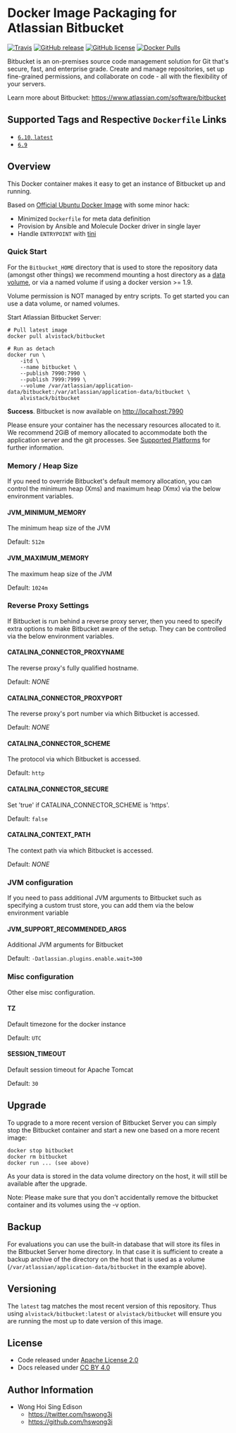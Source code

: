 # Docker Image Packaging for Atlassian Bitbucket

[![Travis](https://img.shields.io/travis/alvistack/docker-bitbucket.svg)](https://travis-ci.org/alvistack/docker-bitbucket)
[![GitHub release](https://img.shields.io/github/release/alvistack/docker-bitbucket.svg)](https://github.com/alvistack/docker-bitbucket/releases)
[![GitHub license](https://img.shields.io/github/license/alvistack/docker-bitbucket.svg)](https://github.com/alvistack/docker-bitbucket/blob/master/LICENSE)
[![Docker Pulls](https://img.shields.io/docker/pulls/alvistack/bitbucket.svg)](https://hub.docker.com/r/alvistack/bitbucket/)

Bitbucket is an on-premises source code management solution for Git that's secure, fast, and enterprise grade. Create and manage repositories, set up fine-grained permissions, and collaborate on code - all with the flexibility of your servers.

Learn more about Bitbucket: <https://www.atlassian.com/software/bitbucket>

## Supported Tags and Respective `Dockerfile` Links

  - [`6.10`, `latest`](https://github.com/alvistack/docker-bitbucket/blob/master/molecule/6.10/Dockerfile.j2)
  - [`6.9`](https://github.com/alvistack/docker-bitbucket/blob/master/molecule/6.9/Dockerfile.j2)

## Overview

This Docker container makes it easy to get an instance of Bitbucket up and running.

Based on [Official Ubuntu Docker Image](https://hub.docker.com/_/ubuntu/) with some minor hack:

  - Minimized `Dockerfile` for meta data definition
  - Provision by Ansible and Molecule Docker driver in single layer
  - Handle `ENTRYPOINT` with [tini](https://github.com/krallin/tini)

### Quick Start

For the `Bitbucket_HOME` directory that is used to store the repository data (amongst other things) we recommend mounting a host directory as a [data volume](https://docs.docker.com/engine/tutorials/dockervolumes/#/data-volumes), or via a named volume if using a docker version \>= 1.9.

Volume permission is NOT managed by entry scripts. To get started you can use a data volume, or named volumes.

Start Atlassian Bitbucket Server:

    # Pull latest image
    docker pull alvistack/bitbucket
    
    # Run as detach
    docker run \
        -itd \
        --name bitbucket \
        --publish 7990:7990 \
        --publish 7999:7999 \
        --volume /var/atlassian/application-data/bitbucket:/var/atlassian/application-data/bitbucket \
        alvistack/bitbucket

**Success**. Bitbucket is now available on <http://localhost:7990>

Please ensure your container has the necessary resources allocated to it. We recommend 2GiB of memory allocated to accommodate both the application server and the git processes. See [Supported Platforms](https://confluence.atlassian.com/display/Bitbucket/Supported+Platforms) for further information.

### Memory / Heap Size

If you need to override Bitbucket's default memory allocation, you can control the minimum heap (Xms) and maximum heap (Xmx) via the below environment variables.

#### JVM\_MINIMUM\_MEMORY

The minimum heap size of the JVM

Default: `512m`

#### JVM\_MAXIMUM\_MEMORY

The maximum heap size of the JVM

Default: `1024m`

### Reverse Proxy Settings

If Bitbucket is run behind a reverse proxy server, then you need to specify extra options to make Bitbucket aware of the setup. They can be controlled via the below environment variables.

#### CATALINA\_CONNECTOR\_PROXYNAME

The reverse proxy's fully qualified hostname.

Default: *NONE*

#### CATALINA\_CONNECTOR\_PROXYPORT

The reverse proxy's port number via which Bitbucket is accessed.

Default: *NONE*

#### CATALINA\_CONNECTOR\_SCHEME

The protocol via which Bitbucket is accessed.

Default: `http`

#### CATALINA\_CONNECTOR\_SECURE

Set 'true' if CATALINA\_CONNECTOR\_SCHEME is 'https'.

Default: `false`

#### CATALINA\_CONTEXT\_PATH

The context path via which Bitbucket is accessed.

Default: *NONE*

### JVM configuration

If you need to pass additional JVM arguments to Bitbucket such as specifying a custom trust store, you can add them via the below environment variable

#### JVM\_SUPPORT\_RECOMMENDED\_ARGS

Additional JVM arguments for Bitbucket

Default: `-Datlassian.plugins.enable.wait=300`

### Misc configuration

Other else misc configuration.

#### TZ

Default timezone for the docker instance

Default: `UTC`

#### SESSION\_TIMEOUT

Default session timeout for Apache Tomcat

Default: `30`

## Upgrade

To upgrade to a more recent version of Bitbucket Server you can simply stop the Bitbucket
container and start a new one based on a more recent image:

    docker stop bitbucket
    docker rm bitbucket
    docker run ... (see above)

As your data is stored in the data volume directory on the host, it will still
be available after the upgrade.

Note: Please make sure that you don't accidentally remove the bitbucket container and its volumes using the -v option.

## Backup

For evaluations you can use the built-in database that will store its files in the Bitbucket Server home directory. In that case it is sufficient to create a backup archive of the directory on the host that is used as a volume (`/var/atlassian/application-data/bitbucket` in the example above).

## Versioning

The `latest` tag matches the most recent version of this repository. Thus using `alvistack/bitbucket:latest` or `alvistack/bitbucket` will ensure you are running the most up to date version of this image.

## License

  - Code released under [Apache License 2.0](LICENSE)
  - Docs released under [CC BY 4.0](http://creativecommons.org/licenses/by/4.0/)

## Author Information

  - Wong Hoi Sing Edison
      - <https://twitter.com/hswong3i>
      - <https://github.com/hswong3i>
